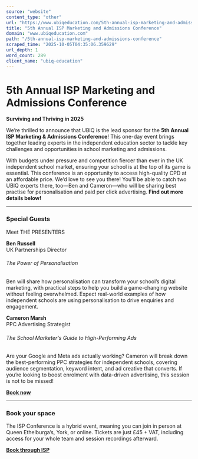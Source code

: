 ```yaml
---
source: "website"
content_type: "other"
url: "https://www.ubiqeducation.com/5th-annual-isp-marketing-and-admissions-conference"
title: "5th Annual ISP Marketing and Admissions Conference"
domain: "www.ubiqeducation.com"
path: "/5th-annual-isp-marketing-and-admissions-conference"
scraped_time: "2025-10-05T04:35:06.359629"
url_depth: 1
word_count: 289
client_name: "ubiq-education"
---
```


# 5th Annual ISP Marketing and Admissions Conference

**Surviving and Thriving in 2025**

We’re thrilled to announce that UBIQ is the lead sponsor for the **5th Annual ISP Marketing & Admissions Conference**! This one-day event brings together leading experts in the independent education sector to tackle key challenges and opportunities in school marketing and admissions.

With budgets under pressure and competition fiercer than ever in the UK independent school market, ensuring your school is at the top of its game is essential. This conference is an opportunity to access high-quality CPD at an affordable price. We’d love to see you there! You'll be able to catch two UBIQ experts there, too—Ben and Cameron—who will be sharing best practise for personalisation and paid per click advertising. **Find out more details below!**

---

### Special Guests

Meet THE PRESENTERS

**Ben Russell**  
UK Partnerships Director

###### The Power of Personalisation

Ben will share how personalisation can transform your school’s digital marketing, with practical steps to help you build a game-changing website without feeling overwhelmed. Expect real-world examples of how independent schools are using personalisation to drive enquiries and engagement.

**Cameron Marsh**  
PPC Advertising Strategist

###### The School Marketer's Guide to High-Performing Ads

Are your Google and Meta ads actually working? Cameron will break down the best-performing PPC strategies for independent schools, covering audience segmentation, keyword intent, and ad creative that converts. If you’re looking to boost enrolment with data-driven advertising, this session is not to be missed!

**[Book now](https://www.trybooking.com/uk/events/landing/74421?)**

---

### Book your space

The ISP Conference is a hybrid event, meaning you can join in person at Queen Ethelburga’s, York, or online. Tickets are just £45 + VAT, including access for your whole team and session recordings afterward.

**[Book through ISP](https://www.trybooking.com/uk/events/landing/74421?)**
